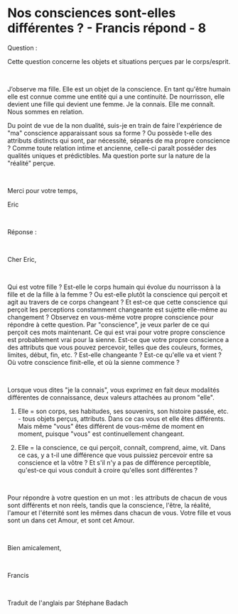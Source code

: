 # Nos consciences sont-elles différentes ? - Francis répond - 8



Question :






Cette question concerne les objets et situations per&ccedil;ues par le corps/esprit.






&nbsp;






J&rsquo;observe ma fille. Elle est un objet de la conscience. En tant qu'&ecirc;tre humain elle est connue comme une entit&eacute; qui a une continuit&eacute;. De nourrisson, elle devient une fille qui devient une femme. Je la connais. Elle me conna&icirc;t. Nous sommes en relation.






Du point de vue de la non dualit&eacute;, suis-je en train de faire l'exp&eacute;rience de &quot;ma&quot; conscience apparaissant sous sa forme ? Ou poss&egrave;de t-elle des attributs distincts qui sont, par n&eacute;cessit&eacute;, s&eacute;par&eacute;s de ma propre conscience ? Comme toute relation intime et ancienne, celle-ci para&icirc;t poss&eacute;der des qualit&eacute;s uniques et pr&eacute;dictibles. Ma question porte sur la nature de la &quot;r&eacute;alit&eacute;&quot; per&ccedil;ue.






&nbsp;






Merci pour votre temps,






Eric






&nbsp;






R&eacute;ponse : 












&nbsp;






Cher Eric,






&nbsp;






Qui est votre fille ? Est-elle le corps humain qui &eacute;volue du nourrisson &agrave; la fille et de la fille &agrave; la femme ? Ou est-elle plut&ocirc;t la conscience qui per&ccedil;oit et agit au travers de ce corps changeant ? Et est-ce que cette conscience qui per&ccedil;oit les perceptions constamment changeante est sujette elle-m&ecirc;me au changement ? Observez en vous-m&ecirc;me votre propre conscience pour r&eacute;pondre &agrave; cette question. Par &quot;conscience&quot;, je veux parler de ce qui per&ccedil;oit ces mots maintenant. Ce qui est vrai pour votre propre conscience est probablement vrai pour la sienne. Est-ce que votre propre conscience a des attributs que vous pouvez percevoir, telles que des couleurs, formes, limites, d&eacute;but, fin, etc. ? Est-elle changeante ? Est-ce qu'elle va et vient ? O&ugrave; votre conscience finit-elle, et o&ugrave; la sienne commence ?






&nbsp;






Lorsque vous dites &quot;je la connais&quot;, vous exprimez en fait deux modalit&eacute;s diff&eacute;rentes de connaissance, deux valeurs attach&eacute;es au pronom &quot;elle&quot;.






1. Elle = son corps, ses habitudes, ses souvenirs, son histoire pass&eacute;e, etc. - tous objets per&ccedil;us, attributs. Dans ce cas vous et elle &ecirc;tes diff&eacute;rents. Mais m&ecirc;me &quot;vous&quot; &ecirc;tes diff&eacute;rent de vous-m&ecirc;me de moment en moment, puisque &quot;vous&quot; est continuellement changeant.






2. Elle = la conscience, ce qui per&ccedil;oit, conna&icirc;t, comprend, aime, vit. Dans ce cas, y a t-il une diff&eacute;rence que vous puissiez percevoir entre sa conscience et la v&ocirc;tre ? Et s'il n'y a pas de diff&eacute;rence perceptible, qu'est-ce qui vous conduit &agrave; croire qu'elles sont diff&eacute;rentes ?






&nbsp;






Pour r&eacute;pondre &agrave; votre question en un mot : les attributs de chacun de vous sont diff&eacute;rents et non r&eacute;els, tandis que la conscience, l'&ecirc;tre, la r&eacute;alit&eacute;, l'amour et l'&eacute;ternit&eacute; sont les m&ecirc;mes dans chacun de vous. Votre fille et vous sont un dans cet Amour, et sont cet Amour.






&nbsp;






Bien amicalement,






&nbsp;






Francis






&nbsp;






Traduit de l'anglais par St&eacute;phane Badach


&nbsp;







